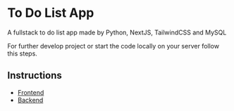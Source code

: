 # To Do List App

A fullstack to do list app made by Python, NextJS, TailwindCSS and MySQL

For further develop project or start the code locally on your server follow this steps.

## Instructions
- [Frontend](./frontend/README.md)
- [Backend](./backend/README.md)
